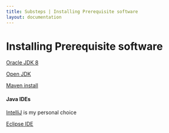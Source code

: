 ```yaml
---
title: Substeps | Installing Prerequisite software
layout: documentation
---
```


Installing Prerequisite software
================================

[Oracle JDK 8](http://www.oracle.com/technetwork/java/javase/downloads/jdk8-downloads-2133151.html)

[Open JDK](http://openjdk.java.net/install/)

[Maven install](https://maven.apache.org/install.html)

#### Java IDEs

[IntelliJ](https://www.jetbrains.com/idea/download) is my personal choice

[Eclipse IDE](https://eclipse.org/downloads/)

